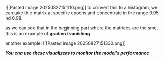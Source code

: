 ![[Pasted image 20250827151110.png]]
to convert this to a histogram, we can take th e matrix at specific epochs and concentrate in the range 0.95 nd 0.98. 

as we can see that in the beginning part where the matrices are the sme, this is an example of **gradient vanishing**

another example:
![[Pasted image 20250827151330.png]]

***You cna use these visualizers to monitor the model's performance***